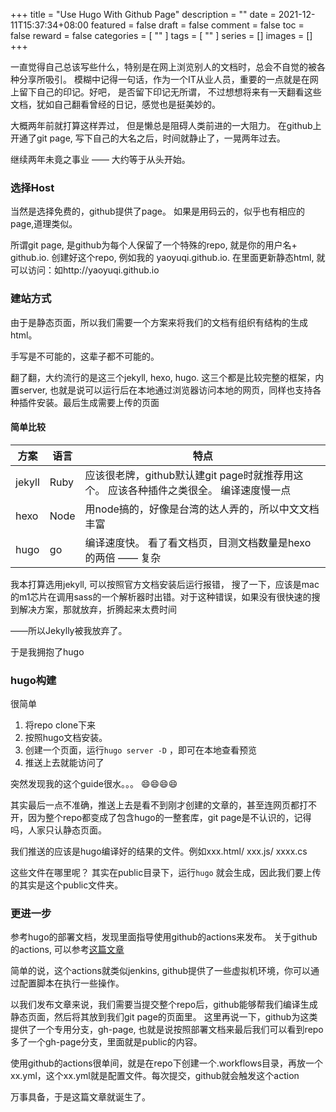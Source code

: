 +++
title = "Use Hugo With Github Page"
description = ""
date = 2021-12-11T15:37:34+08:00
featured = false
draft = false
comment = false
toc = false
reward = false
categories = [
  ""
]
tags = [
  ""
]
series = []
images = []
+++

一直觉得自己总该写些什么，特别是在网上浏览别人的文档时，总会不自觉的被各种分享所吸引。 模糊中记得一句话，作为一个IT从业人员，重要的一点就是在网上留下自己的印记。好吧， 是否留下印记无所谓， 不过想想将来有一天翻看这些文档，犹如自己翻看曾经的日记，感觉也是挺美妙的。

大概两年前就打算这样弄过， 但是懒总是阻碍人类前进的一大阻力。 在github上开通了git page, 写下自己的大名之后，时间就静止了，一晃两年过去。

继续两年未竟之事业 —— 大约等于从头开始。

### 选择Host
当然是选择免费的，github提供了page。 如果是用码云的，似乎也有相应的page,道理类似。
 
所谓git page, 是github为每个人保留了一个特殊的repo, 就是你的用户名+ github.io. 创建好这个repo, 例如我的 yaoyuqi.github.io. 在里面更新静态html, 就可以访问：如http://yaoyuqi.github.io

### 建站方式
由于是静态页面，所以我们需要一个方案来将我们的文档有组织有结构的生成html。

手写是不可能的，这辈子都不可能的。

翻了翻，大约流行的是这三个jekyll, hexo, hugo. 这三个都是比较完整的框架，内置server, 也就是说可以运行后在本地通过浏览器访问本地的网页，同样也支持各种插件安装。最后生成需要上传的页面

#### 简单比较
| 方案 | 语言 | 特点 |
| ----- | ----- | ----------- |
| jekyll |  Ruby | 应该很老牌，github默认建git page时就推荐用这个。 应该各种插件之类很全。 编译速度慢一点 |
| hexo | Node |  用node搞的，好像是台湾的达人弄的，所以中文文档丰富 |
| hugo | go | 编译速度快。 看了看文档页，目测文档数量是hexo的两倍 ——  复杂 |

我本打算选用jekyll, 可以按照官方文档安装后运行报错， 搜了一下，应该是mac的m1芯片在调用sass的一个解析器时出错。对于这种错误，如果没有很快速的搜到解决方案，那就放弃，折腾起来太费时间 

——所以Jekylly被我放弃了。

于是我拥抱了hugo

### hugo构建
很简单
1. 将repo clone下来
1. 按照hugo文档安装。
1. 创建一个页面，运行`hugo server -D` ，即可在本地查看预览
1. 推送上去就能访问了

突然发现我的这个guide很水。。。 😄😄😄😄

其实最后一点不准确，推送上去是看不到刚才创建的文章的，甚至连网页都打不开，因为整个repo都变成了包含hugo的一整套库，git page是不认识的，记得吗，人家只认静态页面。 

我们推送的应该是hugo编译好的结果的文件。例如xxx.html/ xxx.js/ xxxx.cs


这些文件在哪里呢？ 其实在public目录下，运行`hugo` 就会生成，因此我们要上传的其实是这个public文件夹。

### 更进一步
参考hugo的部署文档，发现里面指导使用github的actions来发布。
关于github的actions, 可以参考[这篇文章](https://www.ruanyifeng.com/blog/2019/09/getting-started-with-github-actions.html)

简单的说，这个actions就类似jenkins, github提供了一些虚拟机环境，你可以通过配置脚本在执行一些操作。

以我们发布文章来说，我们需要当提交整个repo后，github能够帮我们编译生成静态页面，然后将其放到我们git page的页面里。
这里再说一下，github为这类提供了一个专用分支，gh-page, 也就是说按照部署文档来最后我们可以看到repo多了一个gh-page分支，里面就是public的内容。

使用github的actions很单间，就是在repo下创建一个.workflows目录，再放一个xx.yml，这个xx.yml就是配置文件。每次提交，github就会触发这个action

万事具备，于是这篇文章就诞生了。

